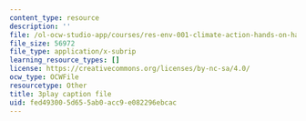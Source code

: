 ```yaml
---
content_type: resource
description: ''
file: /ol-ocw-studio-app/courses/res-env-001-climate-action-hands-on-harnessing-science-with-communities-to-cut-carbon-january-iap-2017/fed493005d655ab0acc9e082296ebcac_lsf0_6DAFOM.vtt
file_size: 56972
file_type: application/x-subrip
learning_resource_types: []
license: https://creativecommons.org/licenses/by-nc-sa/4.0/
ocw_type: OCWFile
resourcetype: Other
title: 3play caption file
uid: fed49300-5d65-5ab0-acc9-e082296ebcac
---
```

